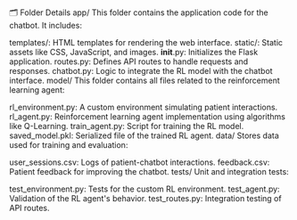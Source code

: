🗂️ Folder Details
app/
This folder contains the application code for the chatbot. It includes:

templates/: HTML templates for rendering the web interface.
static/: Static assets like CSS, JavaScript, and images.
__init__.py: Initializes the Flask application.
routes.py: Defines API routes to handle requests and responses.
chatbot.py: Logic to integrate the RL model with the chatbot interface.
model/
This folder contains all files related to the reinforcement learning agent:

rl_environment.py: A custom environment simulating patient interactions.
rl_agent.py: Reinforcement learning agent implementation using algorithms like Q-Learning.
train_agent.py: Script for training the RL model.
saved_model.pkl: Serialized file of the trained RL agent.
data/
Stores data used for training and evaluation:

user_sessions.csv: Logs of patient-chatbot interactions.
feedback.csv: Patient feedback for improving the chatbot.
tests/
Unit and integration tests:

test_environment.py: Tests for the custom RL environment.
test_agent.py: Validation of the RL agent's behavior.
test_routes.py: Integration testing of API routes.
